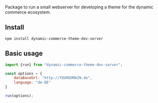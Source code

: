 Package to run a small webserver for developing a theme for the dynamic commerce ecosystem.

## Install

`npm install dynamic-commerce-theme-dev-server`

## Basic usage

```javascript
import {run} from "dynamic-commerce-theme-dev-server";

const options = {
    dataBaseUrl: "http://YOURDOMAIN.de",
    language: "de-DE"
}

run(options);
```

